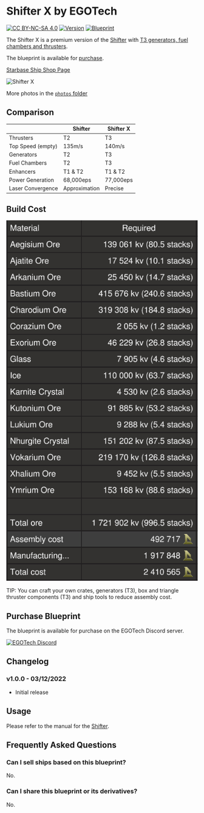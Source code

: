 # Shifter X by EGOTech

[![CC BY-NC-SA 4.0](https://img.shields.io/badge/License-CC%20BY--NC--SA%204.0-lightgrey.svg)](http://creativecommons.org/licenses/by-nc-sa/4.0/)
[![Version](https://img.shields.io/static/v1?label=Version&message=1.0.0&color=blue)](#changelog)
[![Blueprint](https://img.shields.io/static/v1?label=Blueprint&message=For%20Sale&color=brightgreen)](#purchase-blueprint)

The Shifter X is a premium version of the [Shifter](../) with [T3 generators, fuel chambers and thrusters](#comparison).

The blueprint is available for [purchase](#purchase-blueprint).

[Starbase Ship Shop Page](https://sb-creators.org/makers/Egomaniac/ship/Shifter%20X)

<img src="photos/20221006153255_1.jpg" alt="Shifter X" width="400" />

More photos in the [`photos` folder](photos)

## Comparison

|   | Shifter | Shifter X |
|---|---|---|
| Thrusters | T2 | T3 |
| Top Speed (empty) | 135m/s | 140m/s |
| Generators | T2 | T3 |
| Fuel Chambers | T2 | T3 |
| Enhancers | T1 & T2 | T1 & T2 |
| Power Generation | 68,000eps | 77,000eps |
| Laser Convergence | Approximation | Precise |

## Build Cost

![Ship Build Cost](images/build_cost.png)

TIP: You can craft your own crates, generators (T3), box and triangle thruster components (T3) and ship tools to reduce assembly cost.

## Purchase Blueprint

The blueprint is available for purchase on the EGOTech Discord server.

[![EGOTech Discord](https://discordapp.com/api/guilds/1013328685564178472/widget.png?style=banner2)](https://discord.gg/BKwVGvncmN)

## Changelog

### v1.0.0 - 03/12/2022

- Initial release

## Usage

Please refer to the manual for the [Shifter](../).

## Frequently Asked Questions

### Can I sell ships based on this blueprint?

No.

### Can I share this blueprint or its derivatives?

No.
